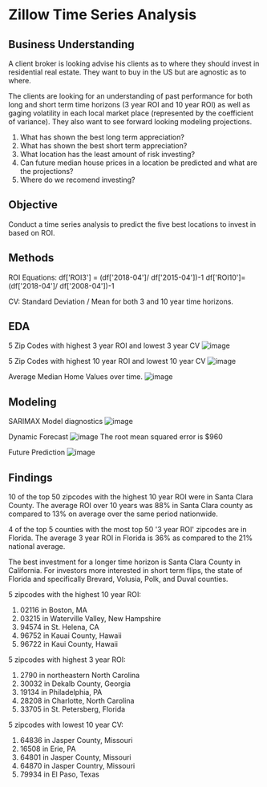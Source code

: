 
# Zillow Time Series Analysis

## Business Understanding


A client broker is looking advise his clients as to where they should invest in residential real estate.  They want to buy in the US but are agnostic as to where.  

The clients are looking for an understanding of past performance for both long and short term time horizons (3 year ROI and 10 year ROI) as well as gaging volatility in each local market place (represented by the coefficient of variance).  They also want to see forward looking modeling projections.

1. What has shown the best long term appreciation?
2. What has shown the best short term appreciation?
3. What location has the least amount of risk investing?
4. Can future median house prices in a location be predicted and what are the projections?
5. Where do we recomend investing?


## Objective

Conduct a time series analysis to predict the five best locations to invest in based on ROI.

## Methods

ROI Equations:
df['ROI3'] = (df['2018-04']/ df['2015-04'])-1
df['ROI10']= (df['2018-04']/ df['2008-04'])-1

CV: Standard Deviation / Mean for both 3 and 10 year time horizons.

## EDA

5 Zip Codes with highest 3 year ROI and lowest 3 year CV
![image](https://user-images.githubusercontent.com/106030704/211175371-b2c5e2fb-4f73-45df-aced-c3dc1f22540f.png)

5 Zip Codes with highest 10 year ROI and lowest 10 year CV
![image](https://user-images.githubusercontent.com/106030704/211175379-71a67b67-0060-4b16-9dd9-000170f86f0a.png)

Average Median Home Values over time.
![image](https://user-images.githubusercontent.com/106030704/211175434-46126f35-538d-47cd-9692-1d8e90e4d923.png)


## Modeling

SARIMAX Model diagnostics
![image](https://user-images.githubusercontent.com/106030704/211175458-05e7b8fa-92c9-4c18-9ebb-1b32130042e5.png)

Dynamic Forecast
![image](https://user-images.githubusercontent.com/106030704/211175472-524fef21-9600-47a4-aceb-af3bfff8e648.png)
The root mean squared error is $960

Future Prediction
![image](https://user-images.githubusercontent.com/106030704/211175497-3f75da00-e1cc-4920-a932-262e2655531f.png)


## Findings

10 of the top 50 zipcodes with the highest 10 year ROI were in Santa Clara County.  The average ROI over 10 years was 88% in Santa Clara county as compared to 13% on average over the same period nationwide.

4 of the top 5 counties with the most top 50 '3 year ROI' zipcodes are in Florida.  The average 3 year ROI in Florida is 36% as compared to the 21% national average.

The best investment for a longer time horizon is Santa Clara County in California.  For investors more interested in short term flips, the state of Florida and specifically Brevard, Volusia, Polk, and Duval counties.

5 zipcodes with the highest 10 year ROI: 

1. 02116 in Boston, MA
2. 03215 in Waterville Valley, New Hampshire
3. 94574 in St. Helena, CA
4. 96752 in Kauai County, Hawaii
5. 96722 in Kaui County, Hawaii

5 zipcodes with highest 3 year ROI:
1. 2790 in northeastern North Carolina
2. 30032 in Dekalb County, Georgia
3. 19134 in Philadelphia, PA
4. 28208 in Charlotte, North Carolina
5. 33705 in St. Petersberg, Florida

5 zipcodes with lowest 10 year CV:
1. 64836 in Jasper County, Missouri
2. 16508 in Erie, PA
3. 64801 in Jasper County, Missouri
4. 64870 in Jasper Country, Missouri
5. 79934 in El Paso, Texas


